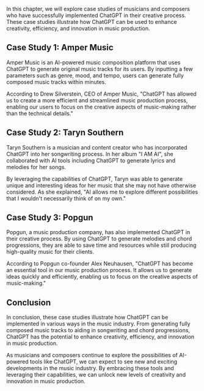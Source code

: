 
In this chapter, we will explore case studies of musicians and composers who have successfully implemented ChatGPT in their creative process. These case studies illustrate how ChatGPT can be used to enhance creativity, efficiency, and innovation in music production.

Case Study 1: Amper Music
-------------------------

Amper Music is an AI-powered music composition platform that uses ChatGPT to generate original music tracks for its users. By inputting a few parameters such as genre, mood, and tempo, users can generate fully composed music tracks within minutes.

According to Drew Silverstein, CEO of Amper Music, "ChatGPT has allowed us to create a more efficient and streamlined music production process, enabling our users to focus on the creative aspects of music-making rather than the technical details."

Case Study 2: Taryn Southern
----------------------------

Taryn Southern is a musician and content creator who has incorporated ChatGPT into her songwriting process. In her album "I AM AI", she collaborated with AI tools including ChatGPT to generate lyrics and melodies for her songs.

By leveraging the capabilities of ChatGPT, Taryn was able to generate unique and interesting ideas for her music that she may not have otherwise considered. As she explained, "AI allows me to explore different possibilities that I wouldn't necessarily think of on my own."

Case Study 3: Popgun
--------------------

Popgun, a music production company, has also implemented ChatGPT in their creative process. By using ChatGPT to generate melodies and chord progressions, they are able to save time and resources while still producing high-quality music for their clients.

According to Popgun co-founder Alex Neuhausen, "ChatGPT has become an essential tool in our music production process. It allows us to generate ideas quickly and efficiently, enabling us to focus on the creative aspects of music-making."

Conclusion
----------

In conclusion, these case studies illustrate how ChatGPT can be implemented in various ways in the music industry. From generating fully composed music tracks to aiding in songwriting and chord progressions, ChatGPT has the potential to enhance creativity, efficiency, and innovation in music production.

As musicians and composers continue to explore the possibilities of AI-powered tools like ChatGPT, we can expect to see new and exciting developments in the music industry. By embracing these tools and leveraging their capabilities, we can unlock new levels of creativity and innovation in music production.

